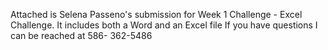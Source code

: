 Attached is Selena Passeno's submission for Week 1 Challenge - Excel Challenge.
It includes both a Word and an Excel file
If you have questions I can be reached at 586- 362-5486

